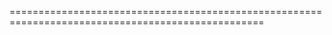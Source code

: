 
==================================================================================================
